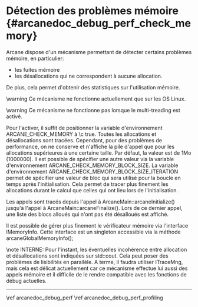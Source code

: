 # Détection des problèmes mémoire {#arcanedoc_debug_perf_check_memory}

Arcane dispose d'un mécanisme permettant de détecter certains problèmes
mémoire, en particulier:
- les fuites mémoire
- les désallocations qui ne correspondent à aucune allocation.

De plus, cela permet d'obtenir des statistiques sur l'utilisation
mémoire.

\warning Ce mécanisme ne fonctionne actuellement que sur les OS Linux.

\warning Ce mécanisme ne fonctionne pas lorsque le multi-treading est activé.

Pour l'activer, il suffit de positionner la variable d'environnement
ARCANE_CHECK_MEMORY à \c true. Toutes les allocations et désallocations
sont tracées. Cependant, pour des problèmes de performance, on ne
conserve et n'affiche la pile d'appel que pour les allocations supérieures
à une certaine taille. Par défaut, la valeur est de 1Mo (1000000). Il est possible
de spécifier une autre valeur via la variable d'environnement
ARCANE_CHECK_MEMORY_BLOCK_SIZE. La variable d'environnement
ARCANE_CHECK_MEMORY_BLOCK_SIZE_ITERATION permet de spécifier une valeur
de bloc qui sera utilisé pour la boucle en temps après
l'initialisation. Cela permet de tracer plus finement les allocations
durant le calcul que celles qui ont lieu lors de l'initialisation.

Les appels sont tracés depuis l'appel à ArcaneMain::arcaneInitialize()
jusqu'à l'appel à ArcaneMain::arcaneFinalize(). Lors de ce dernier appel,
une liste des blocs alloués qui n'ont pas été désalloués est affiché.

Il est possible de gérer plus finement le vérificateur mémoire
via l'interface IMemoryInfo. Cette interface est un singleton accessible
via la méthode arcaneGlobalMemoryInfo();

\note INTERNE: Pour l'instant, les éventuelles incohérence entre allocation
et désallocations sont indiquées sur std::cout. Cela peut poser des problèmes
de lisibilités en parallèle. A terme, il faudra utiliser ITraceMng, mais
cela est délicat actuellement car ce mécanisme effectue lui aussi des
appels mémoire et il difficile de le rendre compatible avec les fonctions
de débug actuelles.


____

<div class="section_buttons">
<span class="back_section_button">
\ref arcanedoc_debug_perf
</span>
<span class="next_section_button">
\ref arcanedoc_debug_perf_profiling
</span>
</div>